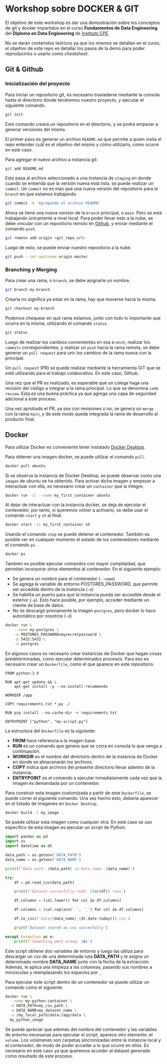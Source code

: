 # Workshop sobre DOCKER & GIT

El objetivo de este workshop es dar una demostración sobre los conceptos de git y docker impartidos en el curso **Fundamentos de Data Engineering** del **Diploma en Data Engineering** de [Instituto CPE](https://institutocpe.edu.uy/oferta-de-cursos/diploma-en-data-engineering/).

No se darán contenidos teóricos ya que los mismos se detallan en el curso, el objetivo de este repo es detallar los pasos de la demo para poder reproducirlos o usarlo como *cheatsheet*.

## Git & Github

### Inicialización del proyecto

Para iniciar un repositorio git, es necesario trasladarse mediante la consola hasta el directorio donde tendremos nuestro proyecto, y ejecutar el siguiente comando.

```bash
git init
```

Este comando creará un repositorio en el directorio, y se podrá empezar a generar versiones del mismo. 

El primer paso es generar un archivo `README.md` que permite a quien visita el repo entender cuál es el objetivo del mismo y cómo utilizarlo, como ocurre en este caso. 

Para agregar el nuevo archivo a instancia git:

```bash
git add README.md
```

Esto pasa al archivo seleccionado a una instancia de `staging` en donde cuando se entienda que la versión nueva está lista, se puede realizar un `commit`. Un `commit` no es más que una nueva versión del repositorio para la `branch` en que estamos trabajando.

```bash
git commit -m 'Agregando el archivo README'
```

Ahora se tiene una nueva versión de la `branch` principal, o `main`. Pero se está trabajando únicamente a nivel local. Para poder llevar esto a la nube, se debe vincular con un repositorio remoto en [Github](https://github.com/), y enviar mediante el comando `push`.  

```bash
git remote add origin <git_repo_url>
```

Luego de esto, se puede enviar nuestro repositorio a la nube.

```bash
git push --set-upstream origin master
```

### Branching y Merging

Para crear una rama, o `branch`, se debe asignarle un nombre.

```bash
git branch my-branch
```

Crearla no significa ya estar en la rama, hay que moverse hacia la misma.

```bash
git checkout my-branch
```

Podemos chequear en qué rama estamos, junto con todo lo importante que ocurra en la misma, utilizando el comando `status`.

```bash
git status
```

Luego de realizar los cambios convenientes en esa `branch`, realizar los `commits` correspondientes, y realizar un `push` hacia la rama remota, se debe generar un `pull request` para unir los cambios de la rama nueva con la principal.

Un `pull request` (PR) se puede realizar mediante la herramienta GIT que se esté utilizando para el trabajo colaborativo. En este caso, Github.

Una vez que el PR es realizado, es esperable que un colega haga una revisión del código a integrar a la rama principal. Lo que se denomina `code review`. Esta es una buena práctica ya que agrega una capa de seguridad adicional a este proceso. 

Una vez aprobado el PR, ya sea con revisiones o no, se genera un `merge` con la rama `main`, y de este modo queda integrada la rama de desarrollo al producto final.

## Docker

Para utilizar Docker es conveniente tener instalado [Docker Desktop](https://www.docker.com/products/docker-desktop/).

Para obtener una imagen docker, se puede utilizar el comando `pull`.

```bash
docker pull ubuntu
```

Si se observa la instancia de Docker Desktop, se puede observar como una `imagen` de ubuntu se ha obtenido. Para activar dicha imagen y empezar a interactuar con ella, es necesario crear un `container` que la integre.

```bash
docker run -it --name my_first_container ubuntu
```

Al dejar de interactuar con la instancia docker, se deja de ejecutar el contenedor, por tanto, si queremos volver a activarlo, se debe usar el comando `start` y `sh` al final.

```bash
docker start -it my_first_container sh
```

Usando el comando `stop` se puede detener al contenedor. También es posible ver en cualquier momento el estado de los contenedores mediante el comando `ps`.

```bash
docker ps
```

También es posible ejecutar comandos con mayor complejidad, que permitan incorporar otros elementos al contenedor. En el siguiente ejemplo:

- Se genera un nombre para el contenedor (`--name`)
- Se agrega la variable de entorno POSTGRES_PASSWORD, que permite ser accedida dentro de la instancia (`-e`)
- Se habilita un puerto para que la instancia pueda ser accesible desde el exterior (`-p`). Esto hace posible, por ejemplo, acceder mediante un cliente de base de datos. 
- No se descargó previamente la imagen `postgres`, pero docker lo hace automático por nosotros (`-d`)

```bash
docker run \
    --name my-postgres \
    -e POSTGRES_PASSWORD=mysecretpassword \
    -p 5432:5432 \
    -d postgres
```

En algunos casos es necesario crear instancias de Docker que hagan cosas predeterminadas, como ejecutar determinados procesos. Para eso es necesario crear un `Dockerfile`, como el que aparece en este repositorio.

```
FROM python:3.9

RUN apt-get update && \
    apt-get install -y --no-install-recommends 

WORKDIR /app

COPY requirements.txt *.py ./

RUN pip install --no-cache-dir -r requirements.txt

ENTRYPOINT ["python", "my-script.py"]
```

La estructura del `Dockerfile` es la siguiente:
- **FROM** hace referencia a la imagen base.
- **RUN** es un comando que genera que se corra en consola lo que venga a continuación.
- **WORKDIR** es el nombre del directorio dentro de la instancia de Docker en donde se almacenarán los archivos.
- **COPY** indica qué archivos del presente directorio llevar adentro de la instancia.
- **ENTRYPOINT** es el comando a ejecutar inmediatamente cada vez que la imagen es demandada por un contenedor.

Para construir esta imagen customizada a partir de este `Dockerfile`, se puede correr el siguiente comando. Una vez hecho esto, debería aparecer en el listado de imagenes en `Docker Desktop`.

```bash
docker build -t my_image .
```

Se puede utilizar esta imagen como cualquier otra. En este caso se uso específico de esta imagen es ejecutar un script de Python.

```python
import pandas as pd 
import os 
import datetime as dt

data_path = os.getenv('DATA_PATH')
data_name = os.getenv('DATA_NAME')

print(f'Data path: {data_path} \n Data name: {data_name}')

try:
    df = pd.read_csv(data_path)

    print(f'Dataset succesfully read: {len(df)} rows')

    df.columns = [col.lower() for col in df.columns]

    df.columns = [col.replace(' ', '_') for col in df.columns]

    df.to_csv(f'data/{data_name}_{dt.date.today()}.csv')

    print('Dataset stored as csv succesfully')

except Exception as e:
    print(f'Something went wrong: {e}')
```

Este script obtiene dos variables de entorno y luego las utiliza para descargar un csv de una determinada ruta **DATA_PATH** y le asigna un determinado nombre **DATA_NAME** junto con la fecha de la extracción. Además, le aplica una limpieza a las columnas, pasando sus nombres a minúsculas y reemplazando los espacios por `_`.

Para ejecutar este script dentro de un contenedor se puede utilizar un comando como el siguiente.

```bash
docker run \
  --name my-python-container \
  -e DATA_PATH=my_csv_path \
  -e DATA_NAME=my_dataset_name \
  -v /my_local_path/data:/app/data \
  my_python_image 
```

Se puede apreciar que además del nombre del contenedor y las variables de entorno necesarias para ejecutar el script, aparece otro elemento: el `volume`. Los volúmenes son carpetas sincronizadas entre la instancia local y el contenedor, de modo de poder acceder a lo que ocurre en ellos. Es necesario en este caso ya que queremos acceder al dataset generado como resultado de este proceso. 